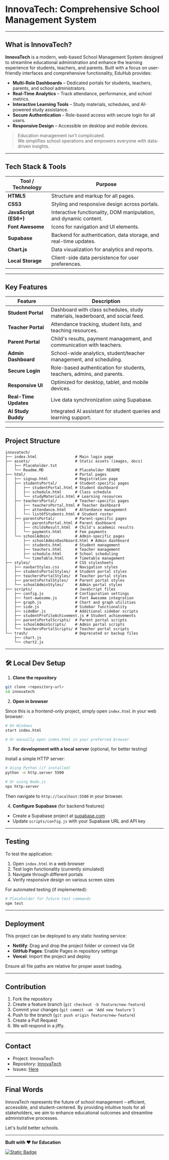 # InnovaTech: Comprehensive School Management System

---

## What is InnovaTech?

**InnovaTech** is a modern, web-based School Management System designed to streamline educational administration and enhance the learning experience for students, teachers, and parents. Built with a focus on user-friendly interfaces and comprehensive functionality, EduHub provides:

- **Multi-Role Dashboards** – Dedicated portals for students, teachers, parents, and school administrators.
- **Real-Time Analytics** – Track attendance, performance, and school metrics.
- **Interactive Learning Tools** – Study materials, schedules, and AI-powered study assistance.
- **Secure Authentication** – Role-based access with secure login for all users.
- **Responsive Design** – Accessible on desktop and mobile devices.

> Education management isn't complicated.  
> We simplifies school operations and empowers everyone with data-driven insights.

---

## Tech Stack & Tools

| Tool / Technology       | Purpose                                                                 |
|-------------------------|-------------------------------------------------------------------------|
| **HTML5**              | Structure and markup for all pages.                                     |
| **CSS3**               | Styling and responsive design across portals.                           |
| **JavaScript (ES6+)**  | Interactive functionality, DOM manipulation, and dynamic content.       |
| **Font Awesome**       | Icons for navigation and UI elements.                                   |
| **Supabase**           | Backend for authentication, data storage, and real-time updates.        |
| **Chart.js**           | Data visualization for analytics and reports.                           |
| **Local Storage**      | Client-side data persistence for user preferences.                      |

---

## Key Features

|  Feature                    | Description                                                                 |
|-------------------------------|-----------------------------------------------------------------------------|
| **Student Portal**           | Dashboard with class schedules, study materials, leaderboard, and social feed. |
| **Teacher Portal**           | Attendance tracking, student lists, and teaching resources.                 |
| **Parent Portal**            | Child's results, payment management, and communication with teachers.       |
| **Admin Dashboard**          | School-wide analytics, student/teacher management, and scheduling.          |
| **Secure Login**             | Role-based authentication for students, teachers, admins, and parents.      |
| **Responsive UI**            | Optimized for desktop, tablet, and mobile devices.                          |
| **Real-Time Updates**        | Live data synchronization using Supabase.                                   |
| **AI Study Buddy**           | Integrated AI assistant for student queries and learning support.           |

---

##  Project Structure

```plaintext
innovatech/
├── index.html                 # Main login page
├── assets/                    # Static assets (images, docs)
│   ├── Placeholder.txt
│   └── Readme.MD              # Placeholder README
├── html/                      # Portal pages
│   ├── signup.html            # Registration page
│   ├── studentsPortal/        # Student-specific pages
│   │   ├── studentPortal.html # Student dashboard
│   │   ├── schedule.html      # Class schedule
│   │   └── studyMaterials.html # Learning resources
│   ├── teachersPortal/        # Teacher-specific pages
│   │   ├── teachersPortal.html # Teacher dashboard
│   │   ├── attendance.html    # Attendance management
│   │   └── listOfStudents.html # Student roster
│   ├── parentsPortal/         # Parent-specific pages
│   │   ├── parentsPortal.html # Parent dashboard
│   │   ├── childsResult.html  # Child's academic results
│   │   └── payments.html      # Fee payments
│   └── schoolAdmin/           # Admin-specific pages
│       ├── schoolAdminDashboard.html # Admin dashboard
│       ├── students.html      # Student management
│       ├── teachers.html      # Teacher management
│       ├── schedule.html      # School scheduling
│       └── timeTable.html     # Timetable management
├── styles/                    # CSS stylesheets
│   ├── navbarStyles.css       # Navigation styles
│   ├── studentsPortalStyles/  # Student portal styles
│   ├── teachersPortalStyles/  # Teacher portal styles
│   ├── parentsPortalStyles/   # Parent portal styles
│   └── schoolAdminStyles/     # Admin portal styles
├── scripts/                   # JavaScript files
│   ├── config.js              # Configuration settings
│   ├── font-awesome.js        # Font Awesome integration
│   ├── graph.js               # Chart and graph utilities
│   ├── side.js                # Sidebar functionality
│   ├── sideBar.js             # Additional sidebar scripts
│   ├── studentProfileAchivement.js # Student achievements
│   ├── parentsPortalScripts/  # Parent portal scripts
│   ├── schoolAdminScripts/    # Admin portal scripts
│   └── teachersPortalScripts/ # Teacher portal scripts
└── trash/                     # Deprecated or backup files
    ├── chart.js
    └── chart2.js
```

---

## 🛠️ Local Dev Setup

1. **Clone the repository**

```bash
git clone <repository-url>
cd innovatech
```

2. **Open in browser**

Since this is a frontend-only project, simply open `index.html` in your web browser:

```bash
# On Windows
start index.html

# Or manually open index.html in your preferred browser
```

3. **For development with a local server** (optional, for better testing)

Install a simple HTTP server:

```bash
# Using Python (if installed)
python -m http.server 5500

# Or using Node.js
npx http-server
```

Then navigate to `http://localhost:5500` in your browser.

4. **Configure Supabase** (for backend features)

- Create a Supabase project at [supabase.com](https://supabase.com)
- Update `scripts/config.js` with your Supabase URL and API key

---

##  Testing

To test the application:

1. Open `index.html` in a web browser
2. Test login functionality (currently simulated)
3. Navigate through different portals
4. Verify responsive design on various screen sizes

For automated testing (if implemented):

```bash
# Placeholder for future test commands
npm test
```

---

##  Deployment

This project can be deployed to any static hosting service:

- **Netlify**: Drag and drop the project folder or connect via Git
- **GitHub Pages**: Enable Pages in repository settings
- **Vercel**: Import the project and deploy

Ensure all file paths are relative for proper asset loading.

---

##  Contribution

1. Fork the repository
2. Create a feature branch (`git checkout -b feature/new-feature`)
3. Commit your changes (`git commit -am 'Add new feature'`)
4. Push to the branch (`git push origin feature/new-feature`)
5. Create a Pull Request
6. We will respond in a jiffy.

---

##  Contact

- Project:  InnovaTech 
- Repository: [InnovaTech](https://github.com/Pepsiboy24/innovatech)
- Issues: [Here](https://github.com/Pepsiboy24/innovatech/issues)

---

## Final Words

InnovaTech represents the future of school management – efficient, accessible, and student-centered. By providing intuitive tools for all stakeholders, we aim to enhance educational outcomes and streamline administrative processes.

Let's build better schools.

---

**Built with ❤️ for Education**

[![Static Badge](https://img.shields.io/badge/Frontend-HTML%2FCSS%2FJS-blue)](https://github.com)
